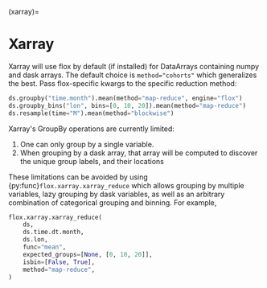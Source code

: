 (xarray)=

# Xarray

Xarray will use flox by default (if installed) for DataArrays containing numpy and dask arrays. The default choice is `method="cohorts"` which generalizes
the best. Pass flox-specific kwargs to the specific reduction method:

```python
ds.groupby("time.month").mean(method="map-reduce", engine="flox")
ds.groupby_bins("lon", bins=[0, 10, 20]).mean(method="map-reduce")
ds.resample(time="M").mean(method="blockwise")
```

Xarray's GroupBy operations are currently limited:

1. One can only group by a single variable.
1. When grouping by a dask array, that array will be computed to discover the unique group labels, and their locations

These limitations can be avoided by using {py:func}`flox.xarray.xarray_reduce` which allows grouping by multiple variables, lazy grouping by dask variables,
as well as an arbitrary combination of categorical grouping and binning. For example,

```python
flox.xarray.xarray_reduce(
    ds,
    ds.time.dt.month,
    ds.lon,
    func="mean",
    expected_groups=[None, [0, 10, 20]],
    isbin=[False, True],
    method="map-reduce",
)
```
